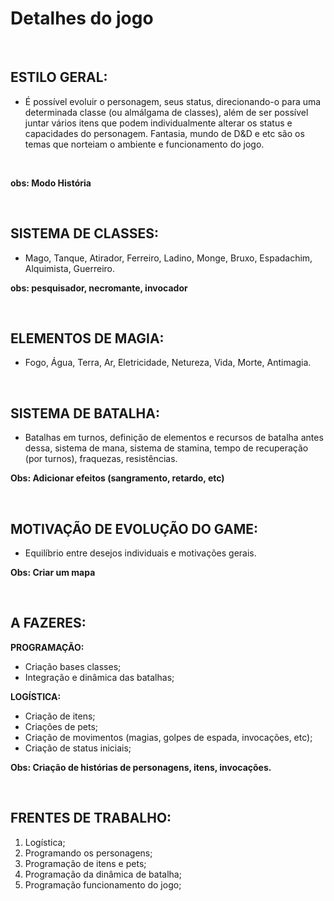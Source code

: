 # **Detalhes do jogo**

&nbsp;
##

## ESTILO GERAL:

* É possível evoluir o personagem, seus status, direcionando-o para uma determinada classe (ou almálgama de classes), além de ser possível juntar vários itens que podem individualmente alterar os status e capacidades do personagem. Fantasia, mundo de D&D e etc são os temas que norteiam o ambiente e funcionamento do jogo. 

&nbsp;


**obs: Modo História**

&nbsp;
##

## SISTEMA DE CLASSES:

* Mago, Tanque, Atirador, Ferreiro, Ladino, Monge, Bruxo, Espadachim, Alquimista, Guerreiro. &nbsp;

**obs: pesquisador, necromante, invocador** 

&nbsp;
##

## ELEMENTOS DE MAGIA:

* Fogo, Água, Terra, Ar, Eletricidade, Netureza, Vida, Morte, Antimagia.

&nbsp;
##

## SISTEMA DE BATALHA:

* Batalhas em turnos, definição de elementos e recursos de batalha antes dessa, sistema de mana, sistema de stamina, tempo de recuperação (por turnos), fraquezas, resistências.

**Obs: Adicionar efeitos (sangramento, retardo, etc)**

&nbsp;
##

## MOTIVAÇÃO DE EVOLUÇÃO DO GAME:

* Equilíbrio entre desejos individuais e motivações gerais.

**Obs: Criar um mapa**

&nbsp;
##

## A FAZERES:

**PROGRAMAÇÃO:**
&nbsp;
* Criação bases classes;
* Integração e dinâmica das batalhas;

**LOGÍSTICA:**
&nbsp;
* Criação de itens;
* Criações de pets;
* Criação de movimentos (magias, golpes de espada, invocações, etc);
* Criação de status iniciais;


**Obs: Criação de histórias de personagens, itens, invocações.**

&nbsp;
##

## FRENTES DE TRABALHO: 

 1. Logística;
 2. Programando os personagens;
 3. Programação de itens e pets;
 4. Programação da dinâmica de batalha;
 5. Programação funcionamento do jogo;
